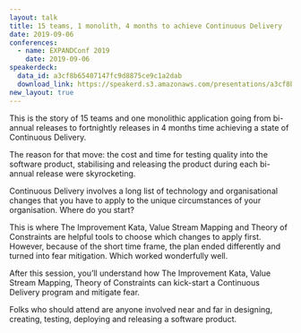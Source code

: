 ```yaml
---
layout: talk
title: 15 teams, 1 monolith, 4 months to achieve Continuous Delivery
date: 2019-09-06
conferences:
  - name: EXPANDConf 2019
    date: 2019-09-06
speakerdeck:
  data_id: a3cf8b65407147fc9d8875ce9c1a2dab
  download_link: https://speakerd.s3.amazonaws.com/presentations/a3cf8b65407147fc9d8875ce9c1a2dab/2019_Expand_Conf_-_15_teams__1_monolith_and_4_months_to_achieve_Continuous_Delivery.pdf
new_layout: true
---
```

This is the story of 15 teams and one monolithic application going from bi-annual releases to fortnightly releases in 4 months time achieving a state of Continuous Delivery.

The reason for that move: the cost and time for testing quality into the software product, stabilising and releasing the product during each bi-annual release were skyrocketing.

Continuous Delivery involves a long list of technology and organisational changes that you have to apply to the unique circumstances of your organisation. Where do you start?

This is where The Improvement Kata, Value Stream Mapping and Theory of Constraints are helpful tools to choose which changes to apply first. However, because of the short time frame, the plan ended differently and turned into fear mitigation. Which worked wonderfully well.

After this session, you’ll understand how The Improvement Kata, Value Stream Mapping, Theory of Constraints can kick-start a Continuous Delivery program and mitigate fear.

Folks who should attend are anyone involved near and far in designing, creating, testing, deploying and releasing a software product.

